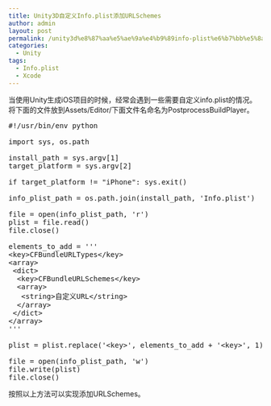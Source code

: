 ```yaml
---
title: Unity3D自定义Info.plist添加URLSchemes
author: admin
layout: post
permalink: /unity3d%e8%87%aa%e5%ae%9a%e4%b9%89info-plist%e6%b7%bb%e5%8a%a0urlschemes/
categories:
  - Unity
tags:
  - Info.plist
  - Xcode
---
```

当使用Unity生成iOS项目的时候，经常会遇到一些需要自定义info.plist的情况。  
将下面的文件放到Assets/Editor/下面文件名命名为PostprocessBuildPlayer。

<pre class="lang:python decode:true " title="添加URL Schemes">#!/usr/bin/env python

import sys, os.path

install_path = sys.argv[1]
target_platform = sys.argv[2]

if target_platform != "iPhone": sys.exit()

info_plist_path = os.path.join(install_path, 'Info.plist')

file = open(info_plist_path, 'r')
plist = file.read()
file.close()

elements_to_add = '''
&lt;key&gt;CFBundleURLTypes&lt;/key&gt;
&lt;array&gt;
 &lt;dict&gt;
  &lt;key&gt;CFBundleURLSchemes&lt;/key&gt;
  &lt;array&gt;
   &lt;string&gt;自定义URL&lt;/string&gt;
  &lt;/array&gt;
 &lt;/dict&gt;
&lt;/array&gt;
'''

plist = plist.replace('&lt;key&gt;', elements_to_add + '&lt;key&gt;', 1)

file = open(info_plist_path, 'w')
file.write(plist)
file.close()</pre>

按照以上方法可以实现添加URLSchemes。